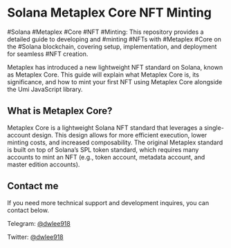 # Solana Metaplex Core NFT Minting

#Solana #Metaplex #Core #NFT #Minting: This repository provides a detailed guide to developing and #minting #NFTs with #Metaplex #Core on the #Solana blockchain, covering setup, implementation, and deployment for seamless #NFT creation.

Metaplex has introduced a new lightweight NFT standard on Solana, known as Metaplex Core. This guide will explain what Metaplex Core is, its significance, and how to mint your first NFT using Metaplex Core alongside the Umi JavaScript library.

## What is Metaplex Core?

Metaplex Core is a lightweight Solana NFT standard that leverages a single-account design. This design allows for more efficient execution, lower minting costs, and increased composability. The original Metaplex standard is built on top of Solana’s SPL token standard, which requires many accounts to mint an NFT (e.g., token account, metadata account, and master edition accounts).


## Contact me
If you need more technical support and development inquires, you can contact below.

Telegram: [@dwlee918](https://t.me/@dwlee918)

Twitter: [@dwlee918](https://x.com/dwlee918)

